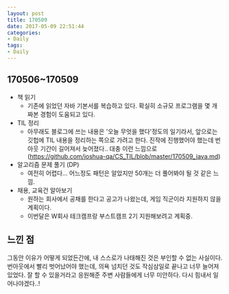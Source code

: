 ```yaml
---
layout: post
title: 170509
date: 2017-05-09 22:51:44
categories:
- Daily
tags:
- Daily
---
```


## 170506~170509
* 책 읽기
    * 기존에 읽었던 자바 기본서를 복습하고 있다. 확실히 소규모 프로그램을 몇 개 짜본 경험이 도움되고 있다.
* TIL 정리
    * 아무래도 블로그에 쓰는 내용은 '오늘 무엇을 했다'정도의 일기라서, 앞으로는 깃헙에 TIL 내용을 정리하는 쪽으로 가려고 한다.
    진작에 진행했어야 했는데 번아웃 기간이 길어져서 늦어졌다.. 대충 이런 느낌으로 (https://github.com/joshua-qa/CS_TIL/blob/master/170509_java.md)
* 알고리즘 문제 풀기 (DP)
    * 여전히 어렵다... 어느정도 패턴은 알았지만 50개는 더 풀어봐야 될 것 같은 느낌.
* 채용, 교육건 알아보기
    * 원하는 회사에서 공채를 한다고 공고가 나왔는데, 게임 직군이라 지원하지 않을 계획이다.
    * 이번달은 W회사 테크캠프랑 부스트캠프 2기 지원해보려고 계획중.

## 느낀 점
그동안 이유가 어떻게 되었든간에, 내 스스로가 나태해진 것은 부인할 수 없는 사실이다. 번아웃에서 빨리 벗어났어야 했는데, 의욕 넘치던 것도 작심삼일로 끝나고 너무 늘어져있었다. 잘 할 수 있을거라고 응원해준 주변 사람들에게 너무 미안하다. 다시 힘내서 일어나야겠다..!

